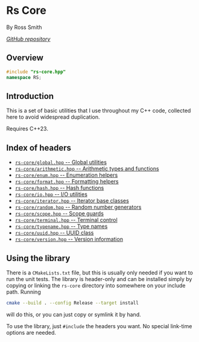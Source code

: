 # Rs Core

By Ross Smith

_[GitHub repository](https://github.com/CaptainCrowbar/rs-core)_

## Overview

```c++
#include "rs-core.hpp"
namespace RS;
```

## Introduction

This is a set of basic utilities that I use throughout my C++ code, collected
here to avoid widespread duplication.

Requires C++23.

## Index of headers

* [`rs-core/global.hpp` -- Global utilities](global.html)
* [`rs-core/arithmetic.hpp` -- Arithmetic types and functions](arithmetic.html)
* [`rs-core/enum.hpp` -- Enumeration helpers](enum.html)
* [`rs-core/format.hpp` -- Formatting helpers](format.html)
* [`rs-core/hash.hpp` -- Hash functions](hash.html)
* [`rs-core/io.hpp` -- I/O utilities](io.html)
* [`rs-core/iterator.hpp` -- Iterator base classes](iterator.html)
* [`rs-core/random.hpp` -- Random number generators](random.html)
* [`rs-core/scope.hpp` -- Scope guards](scope.html)
* [`rs-core/terminal.hpp` -- Terminal control](terminal.html)
* [`rs-core/typename.hpp` -- Type names](typename.html)
* [`rs-core/uuid.hpp` -- UUID class](uuid.html)
* [`rs-core/version.hpp` -- Version information](version.html)

## Using the library

There is a `CMakeLists.txt` file, but this is usually only needed if you want
to run the unit tests. The library is header-only and can be installed simply
by copying or linking the `rs-core` directory into somewhere on your include
path. Running

```sh
cmake --build . --config Release --target install
```

will do this, or you can just copy or symlink it by hand.

To use the library, just `#include` the headers you want. No special link-time
options are needed.
